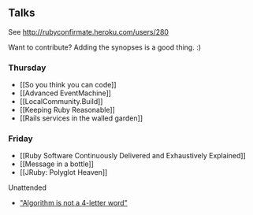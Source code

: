 ## Talks

See http://rubyconfirmate.heroku.com/users/280

Want to contribute?  Adding the synopses is a good thing.  :)

### Thursday

* [[So you think you can code]]
* [[Advanced EventMachine]]
* [[LocalCommunity.Build]]
* [[Keeping Ruby Reasonable]]
* [[Rails services in the walled garden]]

### Friday

* [[Ruby Software Continuously Delivered and Exhaustively Explained]]
* [[Message in a bottle]]
* [[JRuby: Polyglot Heaven]]

Unattended

* ["Algorithm is not a 4-letter word"](http://www.jamisbuck.org/presentations/rubyconf2011/index.html)
